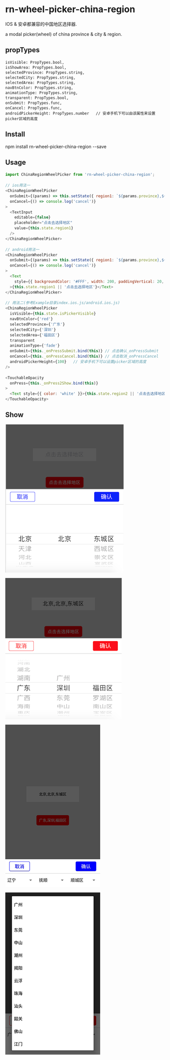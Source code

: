 # rn-wheel-picker-china-region

IOS & 安卓都兼容的中国地区选择器.

a modal picker(wheel) of china province & city & region.

## propTypes
```
isVisible: PropTypes.bool,
isShowArea: PropTypes.bool,
selectedProvince: PropTypes.string,
selectedCity: PropTypes.string,
selectedArea: PropTypes.string,
navBtnColor: PropTypes.string,
animationType: PropTypes.string,
transparent: PropTypes.bool,
onSubmit: PropTypes.func,
onCancel: PropTypes.func,
androidPickerHeight: PropTypes.number   // 安卓手机下可以由该属性来设置picker区域的高度
```

## Install
npm install rn-wheel-picker-china-region --save

## Usage
```javascript
import ChinaRegionWheelPicker from 'rn-wheel-picker-china-region';

// ios用法一
<ChinaRegionWheelPicker
  onSubmit={(params) => this.setState({ region1: `${params.province},${params.city},${params.area}` })}
  onCancel={() => console.log('cancel')}
>
  <TextInput
    editable={false}
    placeholder="点击去选择地区"
    value={this.state.region1}
  />
</ChinaRegionWheelPicker>

// android用法一
<ChinaRegionWheelPicker
  onSubmit={(params) => this.setState({ region1: `${params.province},${params.city},${params.area}` })}
  onCancel={() => console.log('cancel')}
>
  <Text
    style={{ backgroundColor: '#FFF', width: 200, paddingVertical: 20, textAlign: 'center', color: 'black' }}
  >{this.state.region1 || '点击去选择地区'}</Text>
</ChinaRegionWheelPicker>

// 用法二(参考Example目录index.ios.js/android.ios.js)
<ChinaRegionWheelPicker
  isVisible={this.state.isPickerVisible}
  navBtnColor={'red'}
  selectedProvince={'广东'}
  selectedCity={'深圳'}
  selectedArea={'福田区'}
  transparent
  animationType={'fade'}
  onSubmit={this._onPressSubmit.bind(this)} // 点击确认_onPressSubmit
  onCancel={this._onPressCancel.bind(this)} // 点击取消_onPressCancel
  androidPickerHeight={100}   // 安卓手机下可以设置picker区域的高度
/>

<TouchableOpacity
  onPress={this._onPress2Show.bind(this)}
>
  <Text style={{ color: 'white' }}>{this.state.region2 || '点击去选择地区' }</Text>
</TouchableOpacity>

```

## Show

![rn-wheel-picker-china-region1](./screens/regionpicker1.png)

![rn-wheel-picker-china-region2](./screens/regionpicker2.png)

![rn-wheel-picker-china-region3](./screens/picker3.png)

![rn-wheel-picker-china-region4](./screens/picker4.png)
